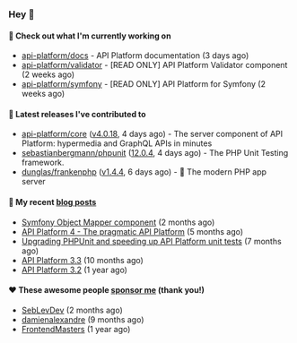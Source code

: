 ### Hey 👋

#### 👷 Check out what I'm currently working on

- [api-platform/docs](https://github.com/api-platform/docs) - API Platform documentation (3 days ago)
- [api-platform/validator](https://github.com/api-platform/validator) - [READ ONLY] API Platform Validator component (2 weeks ago)
- [api-platform/symfony](https://github.com/api-platform/symfony) - [READ ONLY] API Platform for Symfony (2 weeks ago)

#### 🔭 Latest releases I've contributed to

- [api-platform/core](https://github.com/api-platform/core) ([v4.0.18](https://github.com/api-platform/core/releases/tag/v4.0.18), 4 days ago) - The server component of API Platform: hypermedia and GraphQL APIs in minutes
- [sebastianbergmann/phpunit](https://github.com/sebastianbergmann/phpunit) ([12.0.4](https://github.com/sebastianbergmann/phpunit/releases/tag/12.0.4), 4 days ago) - The PHP Unit Testing framework.
- [dunglas/frankenphp](https://github.com/dunglas/frankenphp) ([v1.4.4](https://github.com/dunglas/frankenphp/releases/tag/v1.4.4), 6 days ago) - 🧟 The modern PHP app server

#### 📜 My recent [blog posts](https://soyuka.me)

- [Symfony Object Mapper component](https://soyuka.me/symfony-object-mapper-component/) (2 months ago)
- [API Platform 4 - The pragmatic API Platform](https://soyuka.me/api-platform-4-the-pragmatic-api-platform/) (5 months ago)
- [Upgrading PHPUnit and speeding up API Platform unit tests](https://soyuka.me/upgrading-phpunit-and-speeding-up-api-platform-unit-tests/) (7 months ago)
- [API Platform 3.3](https://soyuka.me/api-platform-3.3/) (10 months ago)
- [API Platform 3.2](https://soyuka.me/api-platform-3.2/) (1 year ago)

#### ❤️ These awesome people [sponsor me](https://github.com/sponsors/soyuka) (thank you!)

- [SebLevDev](https://github.com/SebLevDev) (2 months ago)
- [damienalexandre](https://github.com/damienalexandre) (9 months ago)
- [FrontendMasters](https://github.com/FrontendMasters) (1 year ago)
